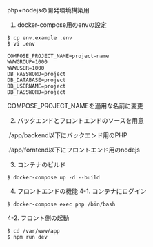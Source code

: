 php+nodejsの開発環境構築用

1. docker-compose用のenvの設定
```
$ cp env.example .env
$ vi .env
```
```
COMPOSE_PROJECT_NAME=project-name
WWWGROUP=1000
WWWUSER=1000
DB_PASSWORD=project
DB_DATABASE=project
DB_USERNAME=project
DB_PASSWORD=project
```
COMPOSE_PROJECT_NAMEを適用な名前に変更

2. バックエンドとフロントエンドのソースを用意

./app/backend以下にバックエンド用のPHP

./app/forntend以下にフロントエンド用のnodejs


3. コンテナのビルド
```
$ docker-compose up -d --build
```

4. フロントエンドの機能
 4-1. コンテナにログイン
```
$ docker-compose exec php /bin/bash
```
 4-2. フロント側の起動
```
$ cd /var/www/app
$ npm run dev
```
